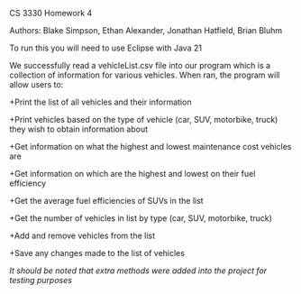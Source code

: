 CS 3330 Homework 4

Authors: Blake Simpson, Ethan Alexander, Jonathan Hatfield, Brian Bluhm

To run this you will need to use Eclipse with Java 21

We successfully read a vehicleList.csv file into our program which is a collection of information for various vehicles. When ran, the program will allow users to:

+Print the list of all vehicles and their information

+Print vehicles based on the type of vehicle (car, SUV, motorbike, truck) they wish to obtain information about

+Get information on what the highest and lowest maintenance cost vehicles are

+Get information on which are the highest and lowest on their fuel efficiency

+Get the average fuel efficiencies of SUVs in the list

+Get the number of vehicles in list by type (car, SUV, motorbike, truck)

+Add and remove vehicles from the list

+Save any changes made to the list of vehicles

*It should be noted that extra methods were added into the project for testing purposes*
